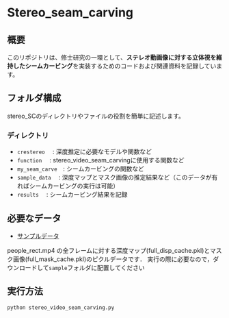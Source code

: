 # Stereo_seam_carving

## 概要

このリポジトリは、修士研究の一環として、**ステレオ動画像に対する立体視を維持したシームカービング**を実装するためのコードおよび関連資料を記録しています。

## フォルダ構成
stereo_SCのディレクトリやファイルの役割を簡単に記述します。

### ディレクトリ
* `crestereo`    　: 深度推定に必要なモデルや関数など
* `function`     　: stereo_video_seam_carvingに使用する関数など
* `my_seam_carve`　: シームカービングの関数など
* `sample_data`  　: 深度マップとマスク画像の推定結果など（このデータが有ればシームカービングの実行は可能）
* `results`      　: シームカービング結果を記録

## 必要なデータ
* [サンプルデータ](https://drive.google.com/drive/folders/1C_mDworgYfj2DWSmuJFlmqyC5soYeF59)

people_rect.mp4 の全フレームに対する深度マップ(full_disp_cache.pkl)とマスク画像(full_mask_cache.pkl)のピクルデータです．
実行の際に必要なので，ダウンロードして`sample`フォルダに配置してください

## 実行方法
```bash
python stereo_video_seam_carving.py
